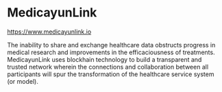 # MedicayunLink

https://www.medicayunlink.io

The inability to share and exchange healthcare data obstructs progress in medical research and improvements in the efficaciousness of treatments. MedicayunLink uses blockhain technology to build a transparent and trusted network wherein the connections and collaboration between all participants will spur the transformation of the healthcare service system (or model).

    
